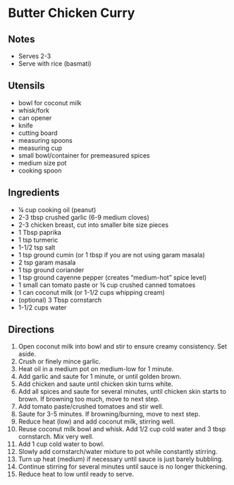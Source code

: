 # Butter Chicken Curry

## Notes
- Serves 2-3
- Serve with rice (basmati)

## Utensils
- bowl for coconut milk
- whisk/fork
- can opener
- knife
- cutting board
- measuring spoons
- measuring cup
- small bowl/container for premeasured spices
- medium size pot
- cooking spoon

## Ingredients

- ¼ cup cooking oil (peanut)
- 2-3 tbsp crushed garlic (6-9 medium cloves)
- 2-3 chicken breast, cut into smaller bite size pieces 
- 1 Tbsp paprika
- 1 tsp turmeric
- 1-1/2 tsp salt
- 1 tsp ground cumin (or 1 tbsp if you are not using garam masala)
- 2 tsp garam masala
- 1 tsp ground coriander
- 1 tsp ground cayenne pepper (creates “medium-hot” spice level)
- 1 small can tomato paste or ¾ cup crushed canned tomatoes
- 1 can coconut milk (or 1-1/2 cups whipping cream)
- (optional) 3 Tbsp cornstarch
- 1-1/2 cups water

## Directions
1. Open coconut milk into bowl and stir to ensure creamy consistency. Set aside. 
2. Crush or finely mince garlic. 
3. Heat oil in a medium pot on medium-low for 1 minute. 
4. Add garlic and saute for 1 minute, or until golden brown. 
5. Add chicken and saute until chicken skin turns white.
6. Add all spices and saute for several minutes, until chicken skin starts to brown. If browning too much, move to next step.
7. Add tomato paste/crushed tomatoes and stir well. 
8. Saute for 3-5 minutes. If browning/burning, move to next step. 
9. Reduce heat (low) and add coconut milk, stirring well. 
10. Reuse coconut milk bowl and whisk. Add 1/2 cup cold water and 3 tbsp cornstarch. Mix very well. 
11. Add 1 cup cold water to bowl. 
12. Slowly add cornstarch/water mixture to pot while constantly stirring.
13. Turn up heat (medium) if necessary until sauce is just barely bubbling. 
14. Continue stirring for several minutes until sauce is no longer thickening. 
15. Reduce heat to low until ready to serve. 
